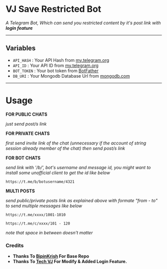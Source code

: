 # VJ Save Restricted Bot

*A Telegram Bot, Which can send you restricted content by it's post link with <b>login feature</b>*

---

## Variables

- `API_HASH` : Your API Hash from [my.telegram.org](https://my.telegram.org)
- `API_ID` : Your API ID from [my.telegram.org](https://my.telegram.org)
- `BOT_TOKEN` : Your bot token from [BotFather](https://telegram.me/BotFather)
- `DB_URI` : Your Mongodb Database Url from [mongodb.com](https://mongodb.com)

---

# Usage

__FOR PUBLIC CHATS__

_just send post/s link_


__FOR PRIVATE CHATS__

_first send invite link of the chat (unnecessary if the account of string session already member of the chat)
then send post/s link_


__FOR BOT CHATS__

_send link with '/b/', bot's username and message id, you might want to install some unofficial client to get the id like below_

```
https://t.me/b/botusername/4321
```

__MULTI POSTS__

_send public/private posts link as explained above with formate "from - to" to send multiple messages like below_


```
https://t.me/xxxx/1001-1010

https://t.me/c/xxxx/101 - 120
```

_note that space in between doesn't matter_

### Credits

- <b>Thanks To [BipinKrish](https://github.com/bipinkrish) For Base Repo
- Thanks To [Tech VJ](https://telegram.dog/Kingvj01) For Modify & Added Login Feature.</b>
